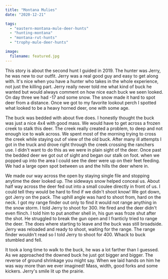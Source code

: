 ```yaml
---
title: "Montana Mulies"
date: "2020-12-21"

tags:
  - "eastern-montana-mule-deer-hunts"
  - "hunting-montana"
  - "montana-rut-hunts"
  - "trophy-mule-deer-hunts"

image:
  filename: featured.jpg
---
```


This story is about the second hunt I guided in 2019. The hunter was Jerry, he was new to our outfit. Jerry was a real good guy and easy to get along with. It's nice when you have a hunter who takes in the whole experience, not just the killing part. Jerry really never told me what kind of buck he wanted but would always comment on how nice each buck we seen looked. On day three we had -17 and some snow. The snow made it hard to spot deer from a distance. Once we got to my favorite lookout perch I spotted what looked to be a heavy horned deer, one with some age.

The buck was bedded with about five does. I honestly thought the buck was just a nice 4x4 with good mass. We would have to get across a frozen creek to stalk this deer. The creek really created a problem, to deep and not enough ice to walk across. We spent most of the morning trying to cross the creek while staying out of view of the old buck. After many ill attempts I got in the truck and drove right through the creek crossing the ranchers use. I didn't want to do this as we were in plain sight of the deer. Once past the bedded deer we got out of sight and began our stalk on foot. when we popped up into the area I could see the deer were up on their feet feeding. We had a large open spot between us and the hills the deer where in.

We made our way across the open by staying single file and stopping anytime the deer looked up. The sideways snow helped conceal us. About half way across the deer fed out into a small coulee directly in front of us. I could tell they would be hard to find if we didn't shoot know! We got down, got Jerry on the pack. The uphill angle was hard to shoot from, hard on the neck. I got my range finder out only to find it would not range anything in the snow storm. I told Jerry to shoot for 300. He fired and the deer didn't even flinch. I told him to put another shell in, his gun was froze shut after the shot. He struggled to break the gun open and I franticly tried to range the deer. The does where starting to leave and the buck was still broadside. Jerry was reloaded and ready to shoot, waiting for the range. The range finder wouldn't read so I told Jerry to shoot for 400. Whack to buck stumbled and fell.

It took a long time to walk to the buck, he was a lot farther than I guessed. As we approached the downed buck he just got bigger and bigger. The reverse of ground shrinkage you might say. When we laid hands on him he was way more than we ever imagined! Mass, width, good forks and some kickers. Jerry's smile lit up the prairie.
